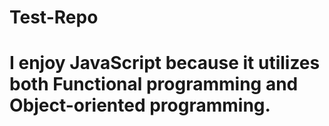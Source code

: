 # Test-Repo
# I enjoy JavaScript because it utilizes both Functional programming and Object-oriented programming.
